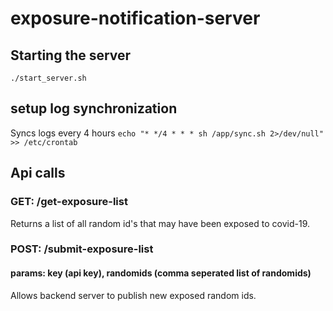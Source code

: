 # exposure-notification-server

## Starting the server
`./start_server.sh`

## setup log synchronization
Syncs logs every 4 hours
`echo "* */4 * * * sh /app/sync.sh 2>/dev/null" >> /etc/crontab`

## Api calls
### GET: /get-exposure-list
Returns a list of all random id's that may have been exposed to covid-19.

### POST: /submit-exposure-list
#### params: key (api key), randomids (comma seperated list of randomids)
Allows backend server to publish new exposed random ids.

